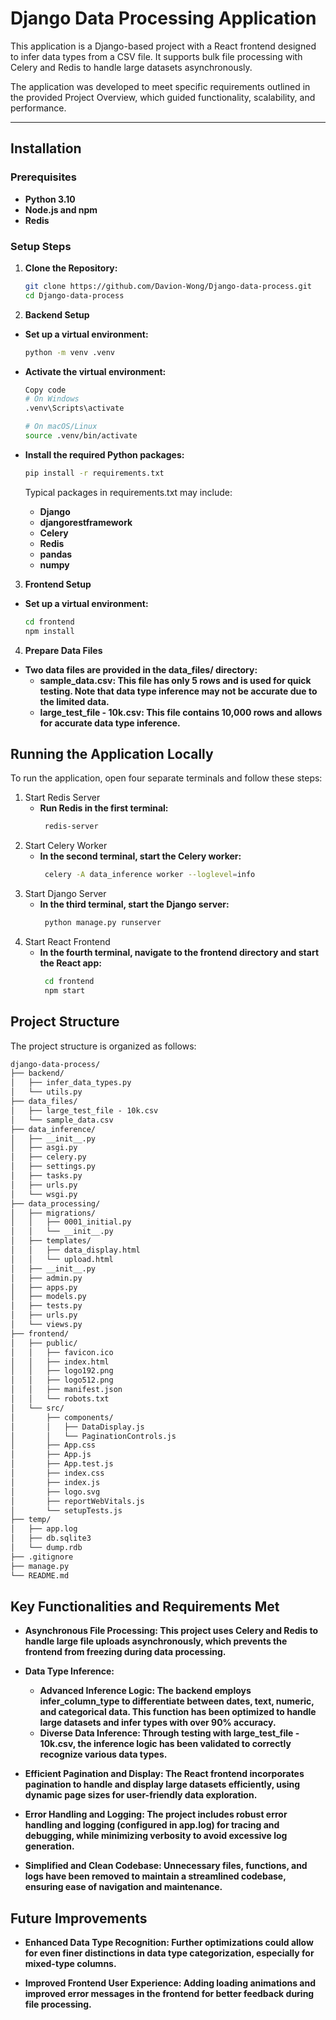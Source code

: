 # Django Data Processing Application

This application is a Django-based project with a React frontend designed to infer data types from a CSV file. It supports bulk file processing with Celery and Redis to handle large datasets asynchronously.

The application was developed to meet specific requirements outlined in the provided Project Overview, which guided functionality, scalability, and performance.

---

## Installation

### Prerequisites
- **Python 3.10**
- **Node.js and npm**
- **Redis**

### Setup Steps

1. **Clone the Repository:**
   ```bash
   git clone https://github.com/Davion-Wong/Django-data-process.git
   cd Django-data-process

2. **Backend Setup**

- **Set up a virtual environment:**
   ```bash
   python -m venv .venv   
- **Activate the virtual environment:**

    ```bash
    Copy code
    # On Windows
    .venv\Scripts\activate
    
    # On macOS/Linux
    source .venv/bin/activate
  
- **Install the required Python packages:**
    ```bash
    pip install -r requirements.txt 
    ```
  
    Typical packages in requirements.txt may include:<br>
    - **Django<br>**
    - **djangorestframework<br>**
    - **Celery<br>**
    - **Redis<br>**
    - **pandas<br>**
    - **numpy<br>**
  
3. **Frontend Setup**

- **Set up a virtual environment:**
   ```bash
   cd frontend
   npm install
  ```
    
4. **Prepare Data Files**

- **Two data files are provided in the data_files/ directory:<br>**
    - **sample_data.csv: This file has only 5 rows and is used for quick testing. Note that data type inference may not be accurate due to the limited data.<br>**
    - **large_test_file - 10k.csv: This file contains 10,000 rows and allows for accurate data type inference.<br>**

## Running the Application Locally
To run the application, open four separate terminals and follow these steps:
1. Start Redis Server
   - **Run Redis in the first terminal:**
       ```bash
        redis-server
      ```
2. Start Celery Worker
   - **In the second terminal, start the Celery worker:**
       ```bash
        celery -A data_inference worker --loglevel=info
      ```
3. Start Django Server
   - **In the third terminal, start the Django server:**
       ```bash
        python manage.py runserver
      ```
4. Start React Frontend
   - **In the fourth terminal, navigate to the frontend directory and start the React app:**
       ```bash
        cd frontend
        npm start
      ```

## Project Structure
The project structure is organized as follows:
```markdown
django-data-process/
├── backend/
│   ├── infer_data_types.py
│   └── utils.py
├── data_files/
│   ├── large_test_file - 10k.csv
│   └── sample_data.csv
├── data_inference/
│   ├── __init__.py
│   ├── asgi.py
│   ├── celery.py
│   ├── settings.py
│   ├── tasks.py
│   ├── urls.py
│   └── wsgi.py
├── data_processing/
│   ├── migrations/
│   │   ├── 0001_initial.py
│   │   └── __init__.py
│   ├── templates/
│   │   ├── data_display.html
│   │   └── upload.html
│   ├── __init__.py
│   ├── admin.py
│   ├── apps.py
│   ├── models.py
│   ├── tests.py
│   ├── urls.py
│   └── views.py
├── frontend/
│   ├── public/
│   │   ├── favicon.ico
│   │   ├── index.html
│   │   ├── logo192.png
│   │   ├── logo512.png
│   │   ├── manifest.json
│   │   └── robots.txt
│   └── src/
│       ├── components/
│       │   ├── DataDisplay.js
│       │   └── PaginationControls.js
│       ├── App.css
│       ├── App.js
│       ├── App.test.js
│       ├── index.css
│       ├── index.js
│       ├── logo.svg
│       ├── reportWebVitals.js
│       └── setupTests.js
├── temp/
│   ├── app.log
│   ├── db.sqlite3
│   └── dump.rdb
├── .gitignore
├── manage.py
└── README.md
```

## Key Functionalities and Requirements Met

- **Asynchronous File Processing: This project uses Celery and Redis to handle large file uploads asynchronously, which prevents the frontend from freezing during data processing.**

- **Data Type Inference:**

  - **Advanced Inference Logic: The backend employs infer_column_type to differentiate between dates, text, numeric, and categorical data. This function has been optimized to handle large datasets and infer types with over 90% accuracy.**
  - **Diverse Data Inference: Through testing with large_test_file - 10k.csv, the inference logic has been validated to correctly recognize various data types.**
- **Efficient Pagination and Display: The React frontend incorporates pagination to handle and display large datasets efficiently, using dynamic page sizes for user-friendly data exploration.**

- **Error Handling and Logging: The project includes robust error handling and logging (configured in app.log) for tracing and debugging, while minimizing verbosity to avoid excessive log generation.**

- **Simplified and Clean Codebase: Unnecessary files, functions, and logs have been removed to maintain a streamlined codebase, ensuring ease of navigation and maintenance.**

## Future Improvements
- **Enhanced Data Type Recognition: Further optimizations could allow for even finer distinctions in data type categorization, especially for mixed-type columns.**

- **Improved Frontend User Experience: Adding loading animations and improved error messages in the frontend for better feedback during file processing.**
